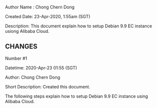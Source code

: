 Author Name : Chong Chern Dong

Created Date: 23-Apr-2020, 1:55am (SGT)

Description: This document explain how to setup Debian 9.9 EC instance usiong Alibaba Cloud.



CHANGES
-

Number #1

Datetime: 2020-Apr-23 01:55 (SGT)

Author: Chong Chern Dong

Short Description: Created this document.



The following steps explain how to setup Debian 9.9 EC instance using Alibaba Cloud.



